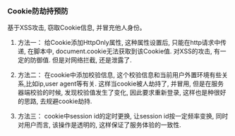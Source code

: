 ### Cookie防劫持预防

基于XSS攻击, 窃取Cookie信息, 并冒充他人身份。

1. 方法一：
给Cookie添加HttpOnly属性, 这种属性设置后, 只能在http请求中传递, 在脚本中, document.cookie无法获取到该Cookie值. 对XSS的攻击, 有一定的防御值. 但是对网络拦截, 还是泄露了.

2. 方法二：
在cookie中添加校验信息, 这个校验信息和当前用户外置环境有些关系,比如ip,user agent等有关. 这样当cookie被人劫持了, 并冒用, 但是在服务器端校验的时候, 发现校验值发生了变化, 因此要求重新登录, 这样也是种很好的思路, 去规避cookie劫持.

3. 方法三：
cookie中session id的定时更换, 让session id按一定频率变换, 同时对用户而言, 该操作是透明的, 这样保证了服务体验的一致性.
